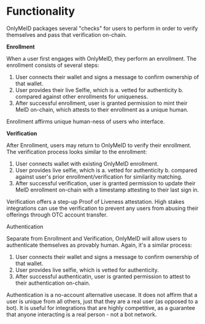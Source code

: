 # Functionality

OnlyMeID packages several "checks" for users to perform in order to verify themselves and pass that verification on-chain.

**Enrollment**

When a user first engages with OnlyMeID, they perform an enrollment. The enrollment consists of several steps:

1. User connects their wallet and signs a message to confirm ownership of that wallet.
2. User provides their live Selfie, which is a. vetted for authenticity b. compared against other enrollments for uniqueness.
3. After successful enrollment, user is granted permission to mint their MeID on-chain, which attests to their enrollment as a unique human.

Enrollment affirms unique human-ness of users who interface.

**Verification**

After Enrollment, users may return to OnlyMeID to verify their enrollment. The verification process looks similar to the enrollment:

1. User connects wallet with existing OnlyMeID enrollment.
2. User provides live selfie, which is a. vetted for authenticity b. compared against user's prior enrollment/verification for similarity matching.
3. After successful verification, user is granted permission to update their MeID enrollment on-chain with a timestamp attesting to their last sign in.

Verification offers a step-up Proof of Liveness attestation. High stakes integrations can use the verification to prevent any users from abusing their offerings through OTC account transfer.

Authentication

Separate from Enrollment and Verification, OnlyMeID will allow users to authenticate themselves as provably human. Again, it's a similar process:

1. User connects their wallet and signs a message to confirm ownership of that wallet.
2. User provides live selfie, which is vetted for authenticity.
3. After successful authenticatin, user is granted permission to attest to their authentication on-chain.

Authentication is a no-account alternative usecase. It does not affirm that a user is unique from all others, just that they are a real user (as opposed to a bot). It is useful for integrations that are highly competitive, as a guarantee that anyone interacting is a real person - not a bot network.

